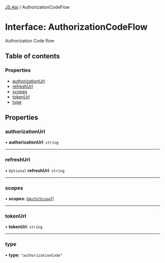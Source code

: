 [JS Api](../index.md) / AuthorizationCodeFlow

# Interface: AuthorizationCodeFlow

Authorization Code flow

## Table of contents

### Properties

- [authorizationUrl](AuthorizationCodeFlow.md#authorizationurl)
- [refreshUrl](AuthorizationCodeFlow.md#refreshurl)
- [scopes](AuthorizationCodeFlow.md#scopes)
- [tokenUrl](AuthorizationCodeFlow.md#tokenurl)
- [type](AuthorizationCodeFlow.md#type)

## Properties

### authorizationUrl

• **authorizationUrl**: `string`

___

### refreshUrl

• `Optional` **refreshUrl**: `string`

___

### scopes

• **scopes**: [`OAuth2Scope`](OAuth2Scope.md)[]

___

### tokenUrl

• **tokenUrl**: `string`

___

### type

• **type**: ``"authorizationCode"``
